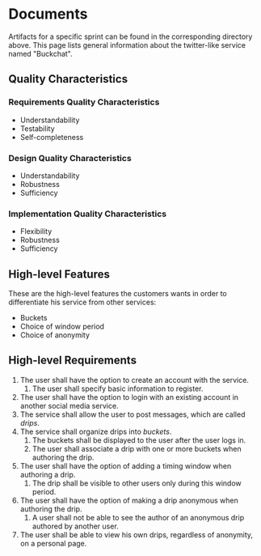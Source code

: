 # Documents

Artifacts for a specific sprint can be found in the corresponding directory above. This page lists general information about the twitter-like service named "Buckchat".

## Quality Characteristics

### Requirements Quality Characteristics

* Understandability
* Testability
* Self-completeness

### Design Quality Characteristics

* Understandability
* Robustness
* Sufficiency

### Implementation Quality Characteristics

* Flexibility
* Robustness
* Sufficiency 


## High-level Features

These are the high-level features the customers wants in order to differentiate his service from other services:
* Buckets
* Choice of window period
* Choice of anonymity


## High-level Requirements

1. The user shall have the option to create an account with the service.
    1. The user shall specify basic information to register.
1. The user shall have the option to login with an existing account in another social media service.
1. The service shall allow the user to post messages, which are called *drips*.
1. The service shall organize drips into *buckets*.
    1. The buckets shall be displayed to the user after the user logs in.
    1. The user shall associate a drip with one or more buckets when authoring the drip.
1. The user shall have the option of adding a timing window when authoring a drip.
    1. The drip shall be visible to other users only during this window period.
1. The user shall have the option of making a drip anonymous when authoring the drip.
    1. A user shall not be able to see the author of an anonymous drip authored by another user.
1. The user shall be able to view his own drips, regardless of anonymity, on a personal page.
